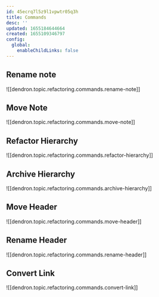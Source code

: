 ```yaml
---
id: 45ecrq7l5z9l1vpwtr05q3h
title: Commands
desc: ''
updated: 1655184644664
created: 1655109346797
config:
  global:
    enableChildLinks: false
---
```


## Rename note

![[dendron.topic.refactoring.commands.rename-note]]

## Move Note

![[dendron.topic.refactoring.commands.move-note]]

## Refactor Hierarchy

![[dendron.topic.refactoring.commands.refactor-hierarchy]]

## Archive Hierarchy

![[dendron.topic.refactoring.commands.archive-hierarchy]]

## Move Header

![[dendron.topic.refactoring.commands.move-header]]

## Rename Header

![[dendron.topic.refactoring.commands.rename-header]]

## Convert Link

![[dendron.topic.refactoring.commands.convert-link]]
